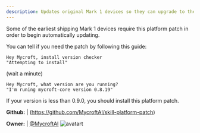 ```yaml
---
description: Updates original Mark 1 devices so they can upgrade to the latest version of Mycroft
---
```

Some of the earliest shipping Mark 1 devices require this platform patch in order to begin automatically updating.

You can tell if you need the patch by following this guide:

```
Hey Mycroft, install version checker
"Attempting to install"
```
(wait a minute)
```
Hey Mycroft, what version are you running?
"I'm runing mycroft-core version 0.8.19"
```
If your version is less than 0.9.0, you should install this platform patch.

**Github:** | (https://github.com/MycroftAI/skill-platform-patch)

**Owner:** | [@MycroftAI](https://github.com/MycroftAI) ![avatart](https://avatars0.githubusercontent.com/u/14171097?v=4)

